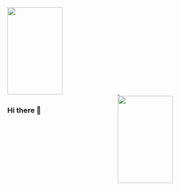 <a href="https://github.com/anuraghazra/github-readme-stats">
  <img width="50%" height="200" src="https://github-readme-stats.vercel.app/api/top-langs/?username=JaydenGrubb1&theme=prussian&langs_count=8&count_private=true&layout=compact" />
</a>
<a href="https://github.com/anuraghazra/convoychat">
  <img align="right" width="50%" height="200" src="https://github-readme-stats.vercel.app/api?username=JaydenGrubb1&count_private=true&show_icons=true&theme=prussian" />
</a>
<a>
‎ ‎ ‎ ‎ ‎ ‎ ‎ ‎‎ 
</a>

### Hi there 👋

<!--
**JaydenGrubb1/JaydenGrubb1** is a ✨ _special_ ✨ repository because its `README.md` (this file) appears on your GitHub profile.

Here are some ideas to get you started:

- 🔭 I’m currently working on ...
- 🌱 I’m currently learning ...
- 👯 I’m looking to collaborate on ...
- 🤔 I’m looking for help with ...
- 💬 Ask me about ...
- 📫 How to reach me: ...
- 😄 Pronouns: ...
- ⚡ Fun fact: ...
-->
